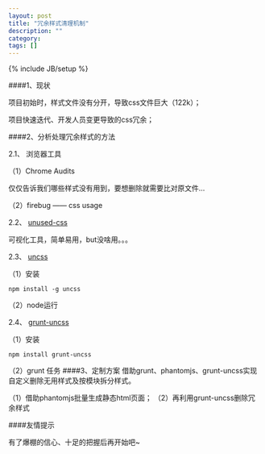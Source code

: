 ```yaml
---
layout: post
title: "冗余样式清理机制"
description: ""
category: 
tags: []
---
```

{% include JB/setup %}

####1、现状

项目初始时，样式文件没有分开，导致css文件巨大（122k）；

项目快速迭代、开发人员变更导致的css冗余；

####2、分析处理冗余样式的方法

2.1、 浏览器工具

（1）Chrome Audits
	
仅仅告诉我们哪些样式没有用到，要想删除就需要比对原文件...

（2）firebug —— css usage

2.2、 [unused-css](http://unused-css.com "unused-css")

可视化工具，简单易用，but没啥用。。。

2.3、 [uncss](https://github.com/giakki/uncss "uncss")

（1）安装

	npm install -g uncss

（2）node运行

2.4、 [grunt-uncss](https://github.com/addyosmani/grunt-uncss "grunt-uncss")

（1）安装

	npm install grunt-uncss

（2）grunt 任务
####3、定制方案
借助grunt、phantomjs、grunt-uncss实现自定义删除无用样式及按模块拆分样式。

（1）借助phantomjs批量生成静态html页面；
（2）再利用grunt-uncss删除冗余样式



####友情提示

有了爆棚的信心、十足的把握后再开始吧~

